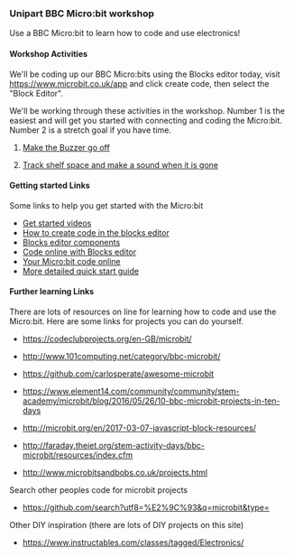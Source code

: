 ### Unipart BBC Micro:bit workshop

Use a BBC Micro:bit to learn how to code and use electronics!

#### Workshop Activities

We'll be coding up our BBC Micro:bits using the Blocks editor today, visit https://www.microbit.co.uk/app and click create code, then select the "Block Editor".

We'll be working through these activities in the workshop. Number 1 is the easiest and will get you started with connecting and coding the Micro:bit. Number 2 is a stretch goal if you have time.

1. [Make the Buzzer go off](https://github.com/camallen/unipart_bbc_microbit/blob/master/activity_1.md)

1. [Track shelf space and make a sound when it is gone](https://github.com/camallen/unipart_bbc_microbit/blob/master/activity_2.md)

#### Getting started Links

Some links to help you get started with the Micro:bit

+ [Get started videos](https://www.microbit.co.uk/getting-started)
+ [How to create code in the blocks editor](https://www.microbit.co.uk/blocks/editor)
+ [Blocks editor components](https://www.microbit.co.uk/blocks/contents)
+ [Code online with Blocks editor](https://pxt.microbit.org/?lang=en)
+ [Your Micro:bit code online](https://www.microbit.co.uk/app)
+ [More detailed quick start guide](https://microbit0.blob.core.windows.net/pub/tovulwsd/Quick-Start-Guide-for-Teachers.pdf)

#### Further learning Links

There are lots of resources on line for learning how to code and use the Micro:bit. Here are some links for projects you can do yourself.

+ https://codeclubprojects.org/en-GB/microbit/

+ http://www.101computing.net/category/bbc-microbit/

+ https://github.com/carlosperate/awesome-microbit

+ https://www.element14.com/community/community/stem-academy/microbit/blog/2016/05/26/10-bbc-microbit-projects-in-ten-days

+ http://microbit.org/en/2017-03-07-javascript-block-resources/

+ http://faraday.theiet.org/stem-activity-days/bbc-microbit/resources/index.cfm

+ http://www.microbitsandbobs.co.uk/projects.html

Search other peoples code for microbit projects
+ https://github.com/search?utf8=%E2%9C%93&q=microbit&type=

Other DIY inspiration (there are lots of DIY projects on this site)
+ https://www.instructables.com/classes/tagged/Electronics/
